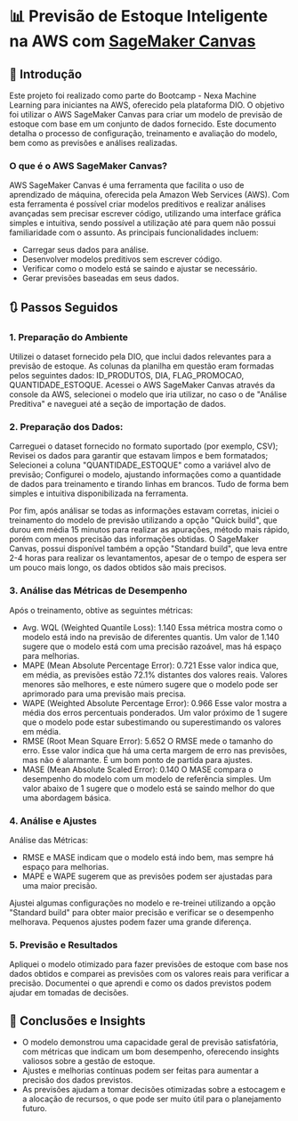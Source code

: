 # 📊 Previsão de Estoque Inteligente na AWS com [SageMaker Canvas](https://aws.amazon.com/pt/sagemaker/canvas/)

## 📙 Introdução
Este projeto foi realizado como parte do Bootcamp - Nexa Machine Learning para iniciantes na AWS, oferecido pela plataforma DIO. O objetivo foi utilizar o AWS SageMaker Canvas para criar um modelo de previsão de estoque com base em um conjunto de dados fornecido. Este documento detalha o processo de configuração, treinamento e avaliação do modelo, bem como as previsões e análises realizadas.

### O que é o AWS SageMaker Canvas?
AWS SageMaker Canvas é uma ferramenta que facilita o uso de aprendizado de máquina, oferecida pela Amazon Web Services (AWS). Com esta ferramenta é possível criar modelos preditivos e realizar análises avançadas sem precisar escrever código, utilizando uma interface gráfica simples e intuitiva, sendo possível a utilização até para quem não possui familiaridade com o assunto. As principais funcionalidades incluem:

- Carregar seus dados para análise.  
- Desenvolver modelos preditivos sem escrever código.
- Verificar como o modelo está se saindo e ajustar se necessário.
- Gerar previsões baseadas em seus dados.

## 🔃 Passos Seguidos
### 1. Preparação do Ambiente
Utilizei o dataset fornecido pela DIO, que inclui dados relevantes para a previsão de estoque. As colunas da planilha em questão eram formadas pelos seguintes dados: ID_PRODUTOS, DIA, FLAG_PROMOCAO, QUANTIDADE_ESTOQUE.
Acessei o AWS SageMaker Canvas através da console da AWS, selecionei o modelo que iria utilizar, no caso o de "Análise Preditiva" e naveguei até a seção de importação de dados.

### 2. Preparação dos Dados:
Carreguei o dataset fornecido no formato suportado (por exemplo, CSV); Revisei os dados para garantir que estavam limpos e bem formatados; Selecionei a coluna "QUANTIDADE_ESTOQUE" como a variável alvo de previsão; Configurei o modelo, ajustando informações como a quantidade de dados para treinamento e tirando linhas em brancos. Tudo de forma bem simples e intuitiva disponibilizada na ferramenta.

Por fim, após análisar se todas as informações estavam corretas, iniciei o treinamento do modelo de previsão utilizando a opção "Quick build", que durou em média 15 minutos para realizar as apurações, método mais rápido, porém com menos precisão das informações obtidas. O SageMaker Canvas, possui disponível também a opção "Standard build", que leva entre 2-4 horas para realizar os levantamentos, apesar de o tempo de espera ser um pouco mais longo, os dados obtidos são mais precisos.

### 3. Análise das Métricas de Desempenho
Após o treinamento, obtive as seguintes métricas:

- Avg. WQL (Weighted Quantile Loss): 1.140
Essa métrica mostra como o modelo está indo na previsão de diferentes quantis. Um valor de 1.140 sugere que o modelo está com uma precisão razoável, mas há espaço para melhorias.
- MAPE (Mean Absolute Percentage Error): 0.721
Esse valor indica que, em média, as previsões estão 72.1% distantes dos valores reais. Valores menores são melhores, e este número sugere que o modelo pode ser aprimorado para uma previsão mais precisa.
- WAPE (Weighted Absolute Percentage Error): 0.966
Esse valor mostra a média dos erros percentuais ponderados. Um valor próximo de 1 sugere que o modelo pode estar subestimando ou superestimando os valores em média.
- RMSE (Root Mean Square Error): 5.652
O RMSE mede o tamanho do erro. Esse valor indica que há uma certa margem de erro nas previsões, mas não é alarmante. É um bom ponto de partida para ajustes.
- MASE (Mean Absolute Scaled Error): 0.140
O MASE compara o desempenho do modelo com um modelo de referência simples. Um valor abaixo de 1 sugere que o modelo está se saindo melhor do que uma abordagem básica.

### 4. Análise e Ajustes
Análise das Métricas:

- RMSE e MASE indicam que o modelo está indo bem, mas sempre há espaço para melhorias.
- MAPE e WAPE sugerem que as previsões podem ser ajustadas para uma maior precisão.

Ajustei algumas configurações no modelo e re-treinei utilizando a opção "Standard build" para obter maior precisão e verificar se o desempenho melhorava. Pequenos ajustes podem fazer uma grande diferença.

### 5. Previsão e Resultados
Apliquei o modelo otimizado para fazer previsões de estoque com base nos dados obtidos e comparei as previsões com os valores reais para verificar a precisão. Documentei o que aprendi e como os dados previstos podem ajudar em tomadas de decisões.

## 📝 Conclusões e Insights
- O modelo demonstrou uma capacidade geral de previsão satisfatória, com métricas que indicam um bom desempenho, oferecendo insights valiosos sobre a gestão de estoque.
- Ajustes e melhorias contínuas podem ser feitas para aumentar a precisão dos dados previstos.
- As previsões ajudam a tomar decisões otimizadas sobre a estocagem e a alocação de recursos, o que pode ser muito útil para o planejamento futuro.
